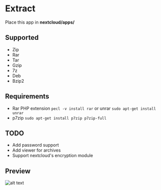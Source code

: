 # Extract
Place this app in **nextcloud/apps/**

## Supported

* Zip 
* Rar
* Tar
* Gzip
* 7z
* Deb
* Bzip2

## Requirements

* Rar PHP extension ```pecl -v install rar``` or unrar ```sudo apt-get install unrar``` 
* p7zip ```sudo apt-get install p7zip p7zip-full```

## TODO

* Add password support
* Add viewer for archives
* Support nextcloud's encryption module

## Preview

![alt text](https://raw.githubusercontent.com/PaulLereverend/NextcloudExtract/master/img/extract.png)

